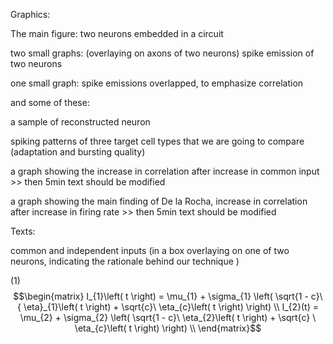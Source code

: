 
Graphics:

The main figure: two neurons embedded in a circuit 

two small graphs: (overlaying on axons of two neurons) spike emission of two neurons

one small graph: spike emissions overlapped, to emphasize correlation


and some of these:

 a sample of reconstructed neuron

 spiking patterns of three target cell types that we are going to compare (adaptation and bursting quality)

 a graph showing the increase in correlation after increase in common input >> then 5min text should be modified

 a graph showing the main finding of De la Rocha, increase in correlation after increase in firing rate >> then 5min text should be modified



Texts:

common and independent inputs (in a box overlaying on one of two neurons, indicating the rationale behind our technique )

(1)   $$\begin{matrix} I_{1}\left( t \right) = \mu_{1} + \sigma_{1} \left( \sqrt{1 - c}\ { \eta}_{1}\left( t \right) + \sqrt{c}\  \eta_{c}\left( t \right) \right) \\ I_{2}(t) = \mu_{2} + \sigma_{2} \left( \sqrt{1 - c}\  \eta_{2}\left( t \right) + \sqrt{c} \ \eta_{c}\left( t \right) \right) \\ \end{matrix}$$






